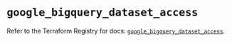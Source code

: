 # `google_bigquery_dataset_access`

Refer to the Terraform Registry for docs: [`google_bigquery_dataset_access`](https://registry.terraform.io/providers/hashicorp/google/5.42.0/docs/resources/bigquery_dataset_access).
